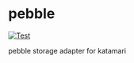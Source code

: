 # pebble

[![Test](https://github.com/benitogf/pebble/actions/workflows/tests.yml/badge.svg)](https://github.com/benitogf/pebble/actions/workflows/tests.yml)

pebble storage adapter for katamari